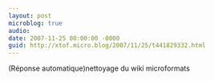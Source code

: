 ```yaml
---
layout: post
microblog: true
audio: 
date: 2007-11-25 00:00:00 -0000
guid: http://xtof.micro.blog/2007/11/25/t441829332.html
---
```

(Réponse automatique)nettoyage du wiki microformats

